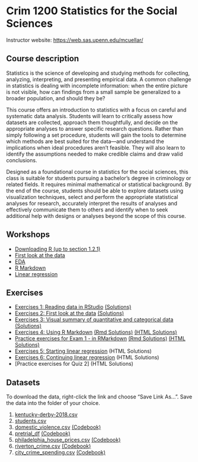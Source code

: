 # Crim 1200 Statistics for the Social Sciences


Instructor website: https://web.sas.upenn.edu/mcuellar/

## Course description

Statistics is the science of developing and studying methods for
collecting, analyzing, interpreting, and presenting empirical data. A
common challenge in statistics is dealing with incomplete information:
when the entire picture is not visible, how can findings from a small
sample be generalized to a broader population, and should they be?

This course offers an introduction to statistics with a focus on careful
and systematic data analysis. Students will learn to critically assess
how datasets are collected, approach them thoughtfully, and decide on
the appropriate analyses to answer specific research questions. Rather
than simply following a set procedure, students will gain the tools to
determine which methods are best suited for the data—and understand the
implications when ideal procedures aren’t feasible. They will also learn
to identify the assumptions needed to make credible claims and draw
valid conclusions.

Designed as a foundational course in statistics for the social sciences,
this class is suitable for students pursuing a bachelor’s degree in
criminology or related fields. It requires minimal mathematical or
statistical background. By the end of the course, students should be
able to explore datasets using visualization techniques, select and
perform the appropriate statistical analyses for research, accurately
interpret the results of analyses and effectively communicate them to
others and identify when to seek additional help with designs or
analyses beyond the scope of this course.

## Workshops

- [Downloading R (up to section
  1.2.1)](https://moderndive.netlify.app/1-getting-started.html)
- [First look at the
  data](https://mariacuellar.github.io/crim_data_analysis/workshops/firstlook.html)
- [EDA](https://mariacuellar.github.io/crim_data_analysis/workshops/EDA.html)
- [R
  Markdown](https://mariacuellar.github.io/crim_data_analysis/workshops/Rmarkdown.html)
- [Linear
  regression](https://mariacuellar.github.io/crim_data_analysis/workshops/LinearRegression.html)

## Exercises

- [Exercises 1: Reading data in
  RStudio](https://raw.githubusercontent.com/mariacuellar/crim_data_analysis/refs/heads/main/exercises/Exercises%201%20-%20questions.R)
  [(Solutions)](https://raw.githubusercontent.com/mariacuellar/crim_data_analysis/refs/heads/main/exercises/Exercises%201%20-%20solutions.R)
- [Exercises 2: First look at the
  data](https://raw.githubusercontent.com/mariacuellar/crim_data_analysis/refs/heads/main/exercises/Exercises%202%20-%20questions.R)
  [(Solutions)](https://raw.githubusercontent.com/mariacuellar/crim_data_analysis/refs/heads/main/exercises/Exercises%202%20-%20solutions.R)
- [Exercises 3: Visual summary of quantitative and categorical
  data](https://raw.githubusercontent.com/mariacuellar/crim_data_analysis/refs/heads/main/exercises/Exercises%203%20-%20questions.R)
  [(Solutions)](https://raw.githubusercontent.com/mariacuellar/crim_data_analysis/refs/heads/main/exercises/Exercises%203%20-%20solutions.R)
- [Exercises 4: Using R
  Markdown](https://raw.githubusercontent.com/mariacuellar/crim_data_analysis/refs/heads/main/exercises/Exercises%204%20-%20questions.R)
  [(Rmd
  Solutions)](https://raw.githubusercontent.com/mariacuellar/crim_data_analysis/refs/heads/main/exercises/Exercises%204%20-%20solutions.rmd)
  [(HTML
  Solutions)](https://mariacuellar.github.io/crim_data_analysis/exercises/Exercises-4---solutions.html)
- [Practice exercises for Exam 1 - in
  RMarkdown](https://raw.githubusercontent.com/mariacuellar/crim_data_analysis/refs/heads/main/exercises/Exam%201%20practice%20-%20questions.Rmd)
  [(Rmd
  Solutions)](https://raw.githubusercontent.com/mariacuellar/crim_data_analysis/refs/heads/main/exercises/Exam%201%20practice%20-%20solutions.Rmd)
  [(HTML
  Solutions)](https://mariacuellar.github.io/crim_data_analysis/exercises/Exam-1-practice---solutions.html)
- [Exercises 5: Starting linear
  regression](https://raw.githubusercontent.com/mariacuellar/crim_data_analysis/refs/heads/main/exercises/Exercises%205%20-%20questions.rmd)
  (HTML Solutions)
- [Exercises 6: Continuing linear
  regression](https://raw.githubusercontent.com/mariacuellar/crim_data_analysis/refs/heads/main/exercises/Exercises%206%20-%20questions.rmd)
  (HTML Solutions)
- \[Practice exercises for Quiz 2\] (HTML Solutions)

## Datasets

To download the data, right-click the link and choose “Save Link As…”.
Save the data into the folder of your choice.

1.  [kentucky-derby-2018.csv](data/kentucky-derby-2018.csv)
2.  [students.csv](data/students.csv)
3.  [domestic_violence.csv](data/domestic_violence.csv)
    [(Codebook)](https://raw.githubusercontent.com/mariacuellar/crim_data_analysis/refs/heads/main/data/codebook%20for%20domestic_violence.txt)
4.  [pretrial_df](data/pretrial_df.csv)
    [(Codebook)](https://raw.githubusercontent.com/mariacuellar/crim_data_analysis/refs/heads/main/data/codebook%20for%20pretrial_df.txt)
5.  [philadelphia_house_prices.csv](data/philadelphia_house_prices.csv)
    [(Codebook)](https://raw.githubusercontent.com/mariacuellar/crim_data_analysis/refs/heads/main/data/codebook%20for%20philadelphia_house_prices.txt)
6.  [riverton_crime.csv](data/riverton-crime.csv)
    [(Codebook)](https://raw.githubusercontent.com/mariacuellar/crim_data_analysis/refs/heads/main/data/codebook%20riverton-crime.txt)
7.  [city_crime_spending.csv](data/city_crime_spending.csv)
    [(Codebook)](https://raw.githubusercontent.com/mariacuellar/crim_data_analysis/refs/heads/main/data/codebook%20for%20city_crime_spending.txt)
